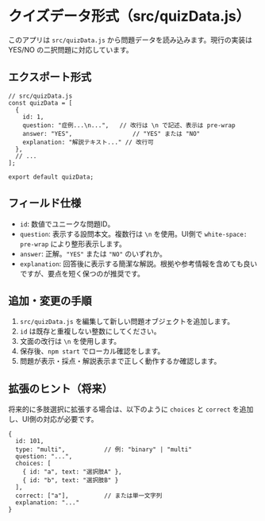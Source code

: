 # クイズデータ形式（src/quizData.js）

このアプリは `src/quizData.js` から問題データを読み込みます。現行の実装は YES/NO の二択問題に対応しています。

## エクスポート形式
```
// src/quizData.js
const quizData = [
  {
    id: 1,
    question: "症例...\n...",   // 改行は \n で記述、表示は pre-wrap
    answer: "YES",                 // "YES" または "NO"
    explanation: "解説テキスト..." // 改行可
  },
  // ...
];

export default quizData;
```

## フィールド仕様
- `id`: 数値でユニークな問題ID。
- `question`: 表示する設問本文。複数行は `\n` を使用。UI側で `white-space: pre-wrap` により整形表示します。
- `answer`: 正解。`"YES"` または `"NO"` のいずれか。
- `explanation`: 回答後に表示する簡潔な解説。根拠や参考情報を含めても良いですが、要点を短く保つのが推奨です。

## 追加・変更の手順
1. `src/quizData.js` を編集して新しい問題オブジェクトを追加します。
2. `id` は既存と重複しない整数にしてください。
3. 文面の改行は `\n` を使用します。
4. 保存後、`npm start` でローカル確認をします。
5. 問題が表示・採点・解説表示まで正しく動作するか確認します。

## 拡張のヒント（将来）
将来的に多肢選択に拡張する場合は、以下のように `choices` と `correct` を追加し、UI側の対応が必要です。
```
{
  id: 101,
  type: "multi",           // 例: "binary" | "multi"
  question: "...",
  choices: [
    { id: "a", text: "選択肢A" },
    { id: "b", text: "選択肢B" }
  ],
  correct: ["a"],          // または単一文字列
  explanation: "..."
}
```

